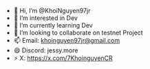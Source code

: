 - 👋 Hi, I’m @KhoiNguyen97jr
- 👀 I’m interested in Dev
- 🌱 I’m currently learning Dev
- 💞️ I’m looking to collaborate on testnet Project
- 📫 Email: khoinguyen97jr@gmail.com
- 😄 Discord: jessy.more
- ⚡ X: https://x.com/7KhoinguyenCR
<!---
KhoiNguyen97jr/KhoiNguyen97jr is a ✨ special ✨ repository because its `README.md` (this file) appears on your GitHub profile.
You can click the Preview link to take a look at your changes.
--->
